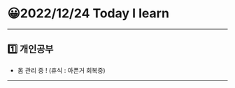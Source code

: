 # 😀2022/12/24 Today I learn
-------------------------
## 1️⃣ 개인공부
  * 몸 관리 중 ! (휴식 : 아픈거 회복중)
-------------------------
